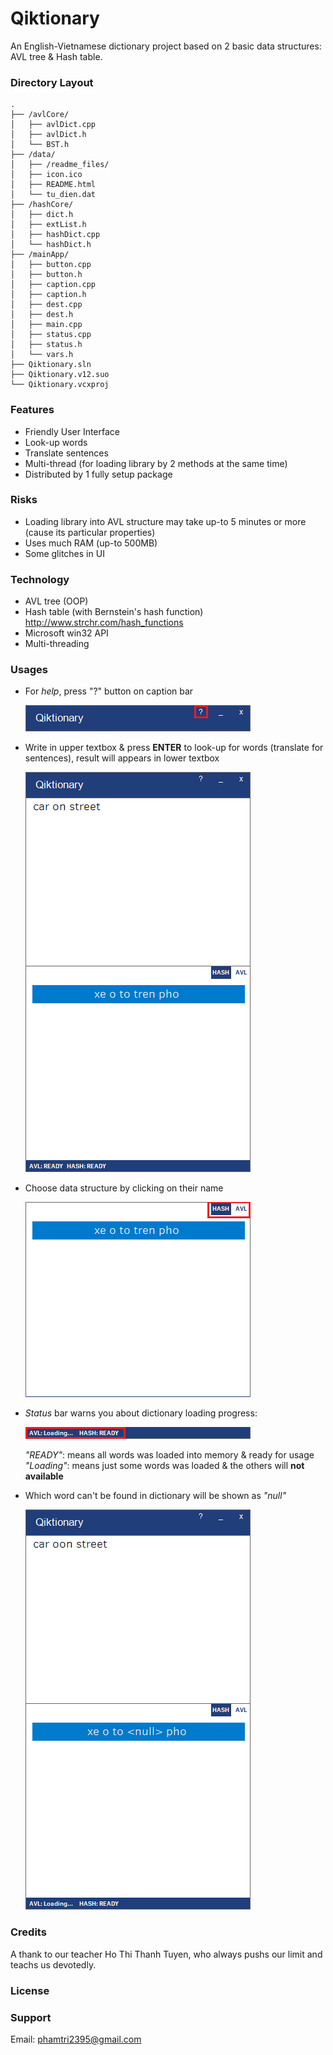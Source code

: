 # Qiktionary
An English-Vietnamese dictionary project based on 2 basic data structures: AVL tree & Hash table.

### Directory Layout
```
.
├── /avlCore/
│   ├── avlDict.cpp
│   ├── avlDict.h
│   └── BST.h
├── /data/
│   ├── /readme_files/
│   ├── icon.ico
│   ├── README.html
│   └── tu_dien.dat
├── /hashCore/
│   ├── dict.h
│   ├── extList.h
│   ├── hashDict.cpp
│   └── hashDict.h
├── /mainApp/
│   ├── button.cpp
│   ├── button.h
│   ├── caption.cpp
│   ├── caption.h
│   ├── dest.cpp
│   ├── dest.h
│   ├── main.cpp
│   ├── status.cpp
│   ├── status.h
│   └── vars.h
├── Qiktionary.sln
├── Qiktionary.v12.suo
└── Qiktionary.vcxproj
```

### Features
+ Friendly User Interface
+ Look-up words
+ Translate sentences
+ Multi-thread (for loading library by 2 methods at the same time)
+ Distributed by 1 fully setup package

### Risks
+ Loading library into AVL structure may take up-to 5 minutes or more (cause its particular properties)
+ Uses much RAM (up-to 500MB)
+ Some glitches in UI

### Technology
+ AVL tree (OOP)
+ Hash table (with Bernstein's hash function)
  http://www.strchr.com/hash_functions
+ Microsoft win32 API
+ Multi-threading

### Usages
+ For _help_, press "?" button on caption bar

  ![alt text](https://raw.githubusercontent.com/phamtri2395/Qiktionary/master/readme_files/help_button.png "Help button")

+ Write in upper textbox & press **ENTER** to look-up for words (translate for sentences), result will appears in lower textbox

  ![alt-text](https://raw.githubusercontent.com/phamtri2395/Qiktionary/master/readme_files/translate.png "Translate")

+ Choose data structure by clicking on their name

  ![alt-text](https://raw.githubusercontent.com/phamtri2395/Qiktionary/master/readme_files/algorithm.png "Change algorithm")

+ _Status_ bar warns you about dictionary loading progress:

  ![alt-text](https://raw.githubusercontent.com/phamtri2395/Qiktionary/master/readme_files/status.png "Status bar")

  _"READY"_:   means all words was loaded into memory & ready for usage
  _"Loading"_: means just some words was loaded & the others will **not available**
+ Which word can't be found in dictionary will be shown as _"null"_

  ![alt-text](https://raw.githubusercontent.com/phamtri2395/Qiktionary/master/readme_files/null.png "If can't find word")

### Credits
A thank to our teacher Ho Thi Thanh Tuyen, who always pushs our limit and teachs us devotedly.

### License

### Support
Email: phamtri2395@gmail.com
